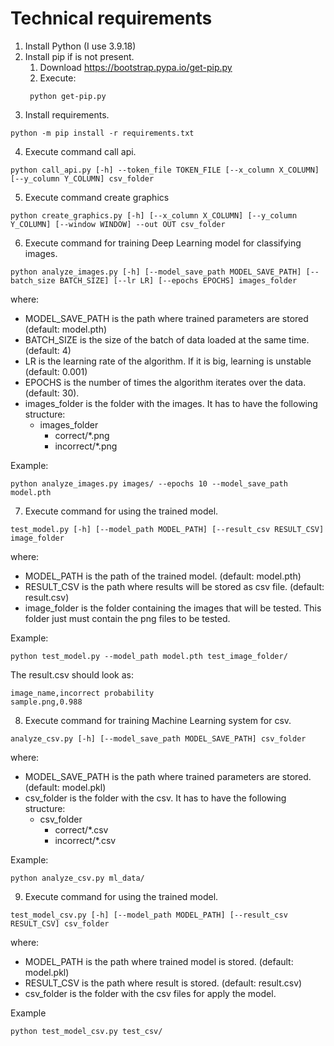 # Technical requirements

1. Install Python (I use 3.9.18)
2. Install pip if is not present.
   1. Download https://bootstrap.pypa.io/get-pip.py
   2. Execute:
   ```
    python get-pip.py
    ```
3. Install requirements.
```
python -m pip install -r requirements.txt
```

4. Execute command call api.
```
python call_api.py [-h] --token_file TOKEN_FILE [--x_column X_COLUMN] [--y_column Y_COLUMN] csv_folder
```

5. Execute command create graphics
```
python create_graphics.py [-h] [--x_column X_COLUMN] [--y_column Y_COLUMN] [--window WINDOW] --out OUT csv_folder
```

6. Execute command for training Deep Learning model for classifying images.
```
python analyze_images.py [-h] [--model_save_path MODEL_SAVE_PATH] [--batch_size BATCH_SIZE] [--lr LR] [--epochs EPOCHS] images_folder
```

where:

- MODEL_SAVE_PATH is the path where trained parameters are stored (default: model.pth)
- BATCH_SIZE is the size of the batch of data loaded at the same time. (default: 4)
- LR is the learning rate of the algorithm. If it is big, learning is unstable (default: 0.001)
- EPOCHS is the number of times the algorithm iterates over the data. (default: 30).
- images_folder is the folder with the images. It has to have the following structure:
  - images_folder
    - correct/*.png
    - incorrect/*.png

Example:
```
python analyze_images.py images/ --epochs 10 --model_save_path model.pth
```

7. Execute command for using the trained model.

```
test_model.py [-h] [--model_path MODEL_PATH] [--result_csv RESULT_CSV] image_folder
```

where:

- MODEL_PATH is the path of the trained model. (default: model.pth)
- RESULT_CSV is the path where results will be stored as csv file. (default: result.csv)
- image_folder is the folder containing the images that will be tested. This folder just must contain the png files to be tested.

Example:
```
python test_model.py --model_path model.pth test_image_folder/
```

The result.csv should look as:

```
image_name,incorrect probability
sample.png,0.988
```

8. Execute command for training Machine Learning system for csv.

```
analyze_csv.py [-h] [--model_save_path MODEL_SAVE_PATH] csv_folder
```

where:

- MODEL_SAVE_PATH is the path where trained parameters are stored. (default: model.pkl)
- csv_folder is the folder with the csv. It has to have the following structure:
  - csv_folder
    - correct/*.csv
    - incorrect/*.csv

Example:

```
python analyze_csv.py ml_data/
```

9. Execute command for using the trained model.

```
test_model_csv.py [-h] [--model_path MODEL_PATH] [--result_csv RESULT_CSV] csv_folder
```

where:

- MODEL_PATH is the path where trained model is stored. (default: model.pkl)
- RESULT_CSV is the path where result is stored. (default: result.csv)
- csv_folder is the folder with the csv files for apply the model.

Example
```
python test_model_csv.py test_csv/
```

